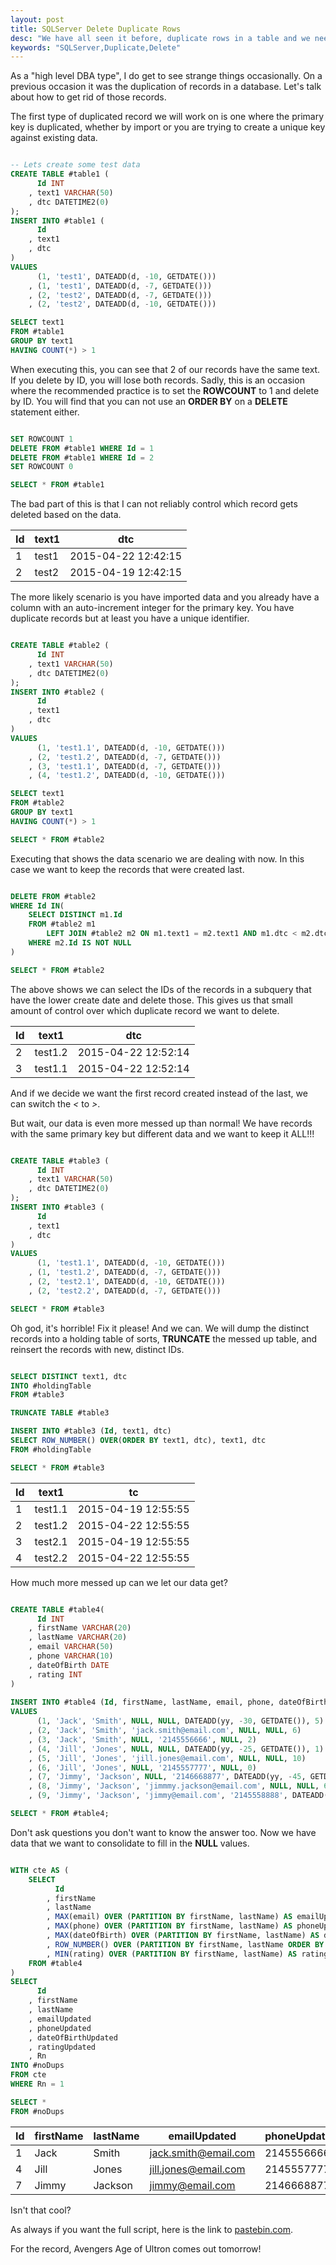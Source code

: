 ```yaml
---
layout: post
title: SQLServer Delete Duplicate Rows
desc: "We have all seen it before, duplicate rows in a table and we need to get rid of some."
keywords: "SQLServer,Duplicate,Delete"
---
```


As a "high level DBA type", I do get to see strange things occasionally.  On a previous occasion it was the duplication of records in a database.  Let's talk about how to get rid of those records.

The first type of duplicated record we will work on is one where the primary key is duplicated, whether by import or you are trying to create a unique key against existing data.

```sql

-- Lets create some test data
CREATE TABLE #table1 (
	  Id INT
	, text1 VARCHAR(50)
	, dtc DATETIME2(0)
);
INSERT INTO #table1 (
	  Id
	, text1
	, dtc
)
VALUES 
	  (1, 'test1', DATEADD(d, -10, GETDATE()))
	, (1, 'test1', DATEADD(d, -7, GETDATE()))
	, (2, 'test2', DATEADD(d, -7, GETDATE()))
	, (2, 'test2', DATEADD(d, -10, GETDATE()))

SELECT text1
FROM #table1
GROUP BY text1
HAVING COUNT(*) > 1

```

When executing this, you can see that 2 of our records have the same text.  If you delete by ID, you will lose both records.  Sadly, this is an occasion where the recommended practice is to set the **ROWCOUNT** to 1 and delete by ID.  You will find that you can not use an **ORDER BY** on a **DELETE** statement either.

```sql

SET ROWCOUNT 1
DELETE FROM #table1 WHERE Id = 1 
DELETE FROM #table1 WHERE Id = 2
SET ROWCOUNT 0

SELECT * FROM #table1

```

The bad part of this is that I can not reliably control which record gets deleted based on the data.

Id|text1|dtc
--|-----|---
1 |test1|2015-04-22 12:42:15
2 |test2|2015-04-19 12:42:15

The more likely scenario is you have imported data and you already have a column with an auto-increment integer for the primary key.  You have duplicate records but at least you have a unique identifier.

```sql

CREATE TABLE #table2 (
	  Id INT
	, text1 VARCHAR(50)
	, dtc DATETIME2(0)
);
INSERT INTO #table2 (
	  Id
	, text1
	, dtc
)
VALUES 
	  (1, 'test1.1', DATEADD(d, -10, GETDATE()))
	, (2, 'test1.2', DATEADD(d, -7, GETDATE()))
	, (3, 'test1.1', DATEADD(d, -7, GETDATE()))
	, (4, 'test1.2', DATEADD(d, -10, GETDATE()))

SELECT text1
FROM #table2
GROUP BY text1
HAVING COUNT(*) > 1

SELECT * FROM #table2

```

Executing that shows the data scenario we are dealing with now.  In this case we want to keep the records that were created last.

```sql

DELETE FROM #table2
WHERE Id IN(
	SELECT DISTINCT m1.Id
	FROM #table2 m1 
		LEFT JOIN #table2 m2 ON m1.text1 = m2.text1 AND m1.dtc < m2.dtc
	WHERE m2.Id IS NOT NULL
)

SELECT * FROM #table2

```

The above shows we can select the IDs of the records in a subquery that have the lower create date and delete those.  This gives us that small amount of control over which duplicate record we want to delete.

Id|text1  |dtc
--|-------|---
2 |test1.2|2015-04-22 12:52:14
3 |test1.1|2015-04-22 12:52:14

And if we decide we want the first record created instead of the last, we can switch the *<* to *>*.

But wait, our data is even more messed up than normal!  We have records with the same primary key but different data and we want to keep it ALL!!!

```sql

CREATE TABLE #table3 (
	  Id INT
	, text1 VARCHAR(50)
	, dtc DATETIME2(0)
);
INSERT INTO #table3 (
	  Id
	, text1
	, dtc
)
VALUES 
	  (1, 'test1.1', DATEADD(d, -10, GETDATE()))
	, (1, 'test1.2', DATEADD(d, -7, GETDATE()))
	, (2, 'test2.1', DATEADD(d, -10, GETDATE()))
	, (2, 'test2.2', DATEADD(d, -7, GETDATE()))

SELECT * FROM #table3

```

Oh god, it's horrible!  Fix it please!  And we can.  We will dump the distinct records into a holding table of sorts, **TRUNCATE** the messed up table, and reinsert the records with new, distinct IDs.

```sql

SELECT DISTINCT text1, dtc
INTO #holdingTable
FROM #table3

TRUNCATE TABLE #table3

INSERT INTO #table3 (Id, text1, dtc)
SELECT ROW_NUMBER() OVER(ORDER BY text1, dtc), text1, dtc
FROM #holdingTable

SELECT * FROM #table3

```

Id|text1  |tc
--|-------|--
1 |test1.1|2015-04-19 12:55:55
2 |test1.2|2015-04-22 12:55:55
3 |test2.1|2015-04-19 12:55:55
4 |test2.2|2015-04-22 12:55:55

How much more messed up can we let our data get?

```sql

CREATE TABLE #table4(
      Id INT
    , firstName VARCHAR(20)
    , lastName VARCHAR(20)
    , email VARCHAR(50)
    , phone VARCHAR(10)
    , dateOfBirth DATE
	, rating INT
) 
 
INSERT INTO #table4 (Id, firstName, lastName, email, phone, dateOfBirth, rating) 
VALUES 
	  (1, 'Jack', 'Smith', NULL, NULL, DATEADD(yy, -30, GETDATE()), 5)
	, (2, 'Jack', 'Smith', 'jack.smith@email.com', NULL, NULL, 6)
	, (3, 'Jack', 'Smith', NULL, '2145556666', NULL, 2)
	, (4, 'Jill', 'Jones', NULL, NULL, DATEADD(yy, -25, GETDATE()), 1)
	, (5, 'Jill', 'Jones', 'jill.jones@email.com', NULL, NULL, 10)
	, (6, 'Jill', 'Jones', NULL, '2145557777', NULL, 0)
	, (7, 'Jimmy', 'Jackson', NULL, '2146668877', DATEADD(yy, -45, GETDATE()), 6)
	, (8, 'Jimmy', 'Jackson', 'jimmmy.jackson@email.com', NULL, NULL, 6)
	, (9, 'Jimmy', 'Jackson', 'jimmy@email.com', '2145558888', DATEADD(yy, -15, GETDATE()), 5);

SELECT * FROM #table4;

```

Don't ask questions you don't want to know the answer too.  Now we have data that we want to consolidate to fill in the **NULL** values.

```sql

WITH cte AS (
	SELECT
		  Id
		, firstName
		, lastName
		, MAX(email) OVER (PARTITION BY firstName, lastName) AS emailUpdated
		, MAX(phone) OVER (PARTITION BY firstName, lastName) AS phoneUpdated
		, MAX(dateOfBirth) OVER (PARTITION BY firstName, lastName) AS dateOfBirthUpdated
		, ROW_NUMBER() OVER (PARTITION BY firstName, lastName ORDER BY firstName, lastName) AS Rn
		, MIN(rating) OVER (PARTITION BY firstName, lastName) AS ratingUpdated
	FROM #table4
) 
SELECT
	  Id
	, firstName
	, lastName
	, emailUpdated
	, phoneUpdated
	, dateOfBirthUpdated
	, ratingUpdated
	, Rn
INTO #noDups 
FROM cte 
WHERE Rn = 1

SELECT * 
FROM #noDups 

```

Id|firstName|lastName|emailUpdated        |phoneUpdated|dateOfBirthUpdated|ratingUpdated|Rn
--|---------|--------|--------------------|------------|------------------|-------------|--
1 |Jack     |Smith   |jack.smith@email.com|2145556666  |1985-04-29        |2            |1
4 |Jill     |Jones   |jill.jones@email.com|2145557777  |1990-04-29        |0            |1
7 |Jimmy    |Jackson |jimmy@email.com     |2146668877  |2000-04-29        |5            |1

Isn't that cool?

As always if you want the full script, here is the link to [pastebin.com](http://pastebin.com/6uwPMxJ6).

For the record, Avengers Age of Ultron comes out tomorrow!

